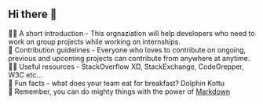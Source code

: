 ## Hi there 👋

🙋‍♀️ A short introduction - This orgnaziation will help developers who need to work on group projects while working on internships. <br>
🌈 Contribution guidelines - Everyone who loves to contribute on ongoing, previous and upcoming projects can contribute from anywhere at anytime. <br>
👩‍💻 Useful resources - StackOverflow XD, StackExchange, CodeGrepper, W3C etc... <br>
🍿 Fun facts - what does your team eat for breakfast? Dolphin Kottu <br>
🧙 Remember, you can do mighty things with the power of [Markdown](https://docs.github.com/github/writing-on-github/getting-started-with-writing-and-formatting-on-github/basic-writing-and-formatting-syntax)
